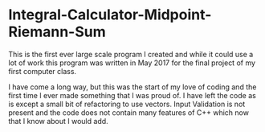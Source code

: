 # Integral-Calculator-Midpoint-Riemann-Sum

This is the first ever large scale program I created and while it could use a lot of work this program was written in May 2017 for the final project of my first computer class.

I have come a long way, but this was the start of my love of coding and the first time I ever made something that I was proud of. I have left the code as is except a small bit of refactoring to use vectors. Input Validation is not present and the code does not contain many features of C++ which now that I know about I would add. 


